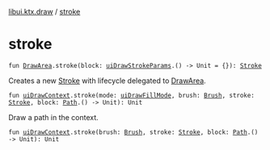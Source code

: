 [libui.ktx.draw](index.md) / [stroke](./stroke.md)

# stroke

`fun `[`DrawArea`](../libui.ktx/-draw-area/index.md)`.stroke(block: `[`uiDrawStrokeParams`](../libui/ui-draw-stroke-params/index.md)`.() -> Unit = {}): `[`Stroke`](-stroke/index.md)

Creates a new [Stroke](-stroke/index.md) with lifecycle delegated to [DrawArea](../libui.ktx/-draw-area/index.md).

`fun `[`uiDrawContext`](../libui/ui-draw-context.md)`.stroke(mode: `[`uiDrawFillMode`](../libui/ui-draw-fill-mode.md)`, brush: `[`Brush`](-brush/index.md)`, stroke: `[`Stroke`](-stroke/index.md)`, block: `[`Path`](-path/index.md)`.() -> Unit): Unit`

Draw a path in the context.

`fun `[`uiDrawContext`](../libui/ui-draw-context.md)`.stroke(brush: `[`Brush`](-brush/index.md)`, stroke: `[`Stroke`](-stroke/index.md)`, block: `[`Path`](-path/index.md)`.() -> Unit): Unit`